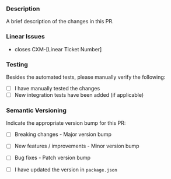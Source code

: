 ### Description

A brief description of the changes in this PR.

### Linear Issues

- closes CXM-[Linear Ticket Number]

### Testing

Besides the automated tests, please manually verify the following:

- [ ] I have manually tested the changes
- [ ] New integration tests have been added (if applicable)

### Semantic Versioning

Indicate the appropriate version bump for this PR:

- [ ] Breaking changes - Major version bump
- [ ] New features / improvements - Minor version bump
- [ ] Bug fixes - Patch version bump

- [ ] I have updated the version in `package.json`
